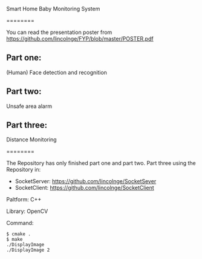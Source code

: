 Smart Home Baby Monitoring System

========

You can read the presentation poster from <https://github.com/lincolnge/FYP/blob/master/POSTER.pdf>

Part one:
--------
(Human) Face detection and recognition

Part two:
--------
Unsafe area alarm

Part three:
--------
Distance Monitoring

========

The Repository has only finished part one and part two.
Part three using the Repository in:
* SocketServer: https://github.com/lincolnge/SocketSever
* SocketClient: https://github.com/lincolnge/SocketClient

Paltform: C++

Library: OpenCV

Command:

	$ cmake .
	$ make
	./DisplayImage
	./DisplayImage 2
